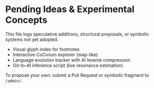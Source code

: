 <!-- status: stub; target: 150+ words -->
<!-- status: stub; target: 150+ words -->
<!-- status: stub; target: 150+ words -->
<!-- status: stub; target: 150+ words -->
<!-- status: stub; target: 150+ words -->
<!-- status: stub; target: 150+ words -->
# Pending Ideas & Experimental Concepts

This file logs speculative additions, structural proposals, or symbolic systems not yet adopted.

- Visual glyph index for footnotes
- Interactive CoCivium explorer (map-like)
- Language evolution tracker with AI lexeme compression
- Git-to-AI inference script (live resonance estimation)

To propose your own: submit a Pull Request or symbolic fragment to `/admin/`.







